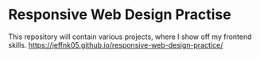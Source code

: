 # Responsive Web Design Practise

This repository will contain various projects, where I show off my frontend skills.
https://jeffnk05.github.io/responsive-web-design-practice/
